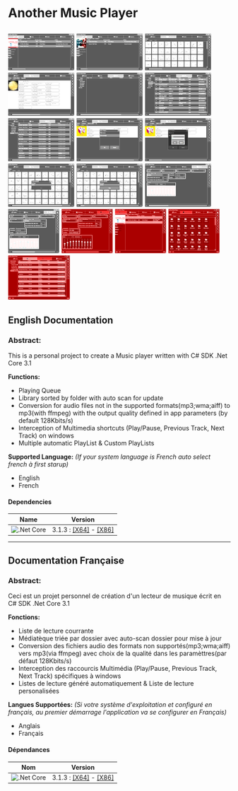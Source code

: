 # Another Music Player
[ ![Capture 1](https://raw.githubusercontent.com/LordKBX/Another-Music-Player/master/Captures/small/01.png?raw=true)](https://raw.githubusercontent.com/LordKBX/Another-Music-Player/master/Captures/01.png?raw=true)
[ ![Capture 2](https://raw.githubusercontent.com/LordKBX/Another-Music-Player/master/Captures/small/02.png?raw=true)](https://raw.githubusercontent.com/LordKBX/Another-Music-Player/master/Captures/02.png?raw=true)
[ ![Capture 3](https://raw.githubusercontent.com/LordKBX/Another-Music-Player/master/Captures/small/03.png?raw=true)](https://raw.githubusercontent.com/LordKBX/Another-Music-Player/master/Captures/03.png?raw=true)
[ ![Capture 4](https://raw.githubusercontent.com/LordKBX/Another-Music-Player/master/Captures/small/04.png?raw=true)](https://raw.githubusercontent.com/LordKBX/Another-Music-Player/master/Captures/04.png?raw=true)
[ ![Capture 5](https://raw.githubusercontent.com/LordKBX/Another-Music-Player/master/Captures/small/05.png?raw=true)](https://raw.githubusercontent.com/LordKBX/Another-Music-Player/master/Captures/05.png?raw=true)
[ ![Capture 6](https://raw.githubusercontent.com/LordKBX/Another-Music-Player/master/Captures/small/06.png?raw=true)](https://raw.githubusercontent.com/LordKBX/Another-Music-Player/master/Captures/06.png?raw=true)
[ ![Capture 7](https://raw.githubusercontent.com/LordKBX/Another-Music-Player/master/Captures/small/07.png?raw=true)](https://raw.githubusercontent.com/LordKBX/Another-Music-Player/master/Captures/07.png?raw=true)
[ ![Capture 8](https://raw.githubusercontent.com/LordKBX/Another-Music-Player/master/Captures/small/08.png?raw=true)](https://raw.githubusercontent.com/LordKBX/Another-Music-Player/master/Captures/08.png?raw=true)
[ ![Capture 8](https://raw.githubusercontent.com/LordKBX/Another-Music-Player/master/Captures/small/09.png?raw=true)](https://raw.githubusercontent.com/LordKBX/Another-Music-Player/master/Captures/09.png?raw=true)
[ ![Capture 8](https://raw.githubusercontent.com/LordKBX/Another-Music-Player/master/Captures/small/10.png?raw=true)](https://raw.githubusercontent.com/LordKBX/Another-Music-Player/master/Captures/10.png?raw=true)
[ ![Capture 8](https://raw.githubusercontent.com/LordKBX/Another-Music-Player/master/Captures/small/11.png?raw=true)](https://raw.githubusercontent.com/LordKBX/Another-Music-Player/master/Captures/11.png?raw=true)
[ ![Capture 8](https://raw.githubusercontent.com/LordKBX/Another-Music-Player/master/Captures/small/12.png?raw=true)](https://raw.githubusercontent.com/LordKBX/Another-Music-Player/master/Captures/12.png?raw=true)
[ ![Capture 8](https://raw.githubusercontent.com/LordKBX/Another-Music-Player/master/Captures/small/13.png?raw=true)](https://raw.githubusercontent.com/LordKBX/Another-Music-Player/master/Captures/13.png?raw=true)
[ ![Capture 8](https://raw.githubusercontent.com/LordKBX/Another-Music-Player/master/Captures/small/14.png?raw=true)](https://raw.githubusercontent.com/LordKBX/Another-Music-Player/master/Captures/14.png?raw=true)
[ ![Capture 8](https://raw.githubusercontent.com/LordKBX/Another-Music-Player/master/Captures/small/15.png?raw=true)](https://raw.githubusercontent.com/LordKBX/Another-Music-Player/master/Captures/15.png?raw=true)
[ ![Capture 8](https://raw.githubusercontent.com/LordKBX/Another-Music-Player/master/Captures/small/16.png?raw=true)](https://raw.githubusercontent.com/LordKBX/Another-Music-Player/master/Captures/16.png?raw=true)
[ ![Capture 8](https://raw.githubusercontent.com/LordKBX/Another-Music-Player/master/Captures/small/17.png?raw=true)](https://raw.githubusercontent.com/LordKBX/Another-Music-Player/master/Captures/17.png?raw=true)
---
## English Documentation

### Abstract:
This is a personal project to create a Music player written with C# SDK .Net Core 3.1

**Functions:**
* Playing Queue
* Library sorted by folder with auto scan for update
* Conversion for audio files not in the supported formats(mp3;wma;aiff) to mp3(with ffmpeg) with the output quality defined in app parameters (by default 128Kbits/s)
* Interception of Multimedia shortcuts (Play/Pause, Previous Track, Next Track) on windows
* Multiple automatic PlayList & Custom PlayLists

**Supported Language:** *(If your system language is French auto select french à first starup)*
* English
* French

#### Dependencies

|Name|Version|
|:---:|:---:|
|![.Net Core](https://github.com/LordKBX/C-.Net-Core-Media-Player/blob/master/Captures/NET-Core-Logo.png?raw=true)|3.1.3 : [[X64]](https://dotnet.microsoft.com/download/dotnet-core/thank-you/runtime-desktop-3.1.3-windows-x64-installer) - [[X86]](https://dotnet.microsoft.com/download/dotnet-core/thank-you/runtime-desktop-3.1.3-windows-x86-installer)|

---
## Documentation Française

### Abstract:
Ceci est un projet personnel de création d'un lecteur de musique écrit en C# SDK .Net Core 3.1

**Fonctions:**
* Liste de lecture courrante
* Médiatèque triée par dossier avec auto-scan dossier pour mise à jour
* Conversion des fichiers audio des formats non supportés(mp3;wma;aiff) vers mp3(via ffmpeg) avec choix de la qualité dans les paramèttres(par défaut 128Kbits/s)
* Interception des raccourcis Multimédia (Play/Pause, Previous Track, Next Track) spécifiques à windows
* Listes de lecture généré automatiquement & Liste de lecture personalisées

**Langues Supportées:** *(Si votre système d'exploitation et configuré en français, au premier démarrage l'application va se configurer en Français)*
* Anglais
* Français

#### Dépendances

|Nom|Version|
|:---:|:---:|
|![.Net Core](https://github.com/LordKBX/C-.Net-Core-Media-Player/blob/master/Captures/NET-Core-Logo.png?raw=true)|3.1.3 : [[X64]](https://dotnet.microsoft.com/download/dotnet-core/thank-you/runtime-desktop-3.1.3-windows-x64-installer) - [[X86]](https://dotnet.microsoft.com/download/dotnet-core/thank-you/runtime-desktop-3.1.3-windows-x86-installer)|
